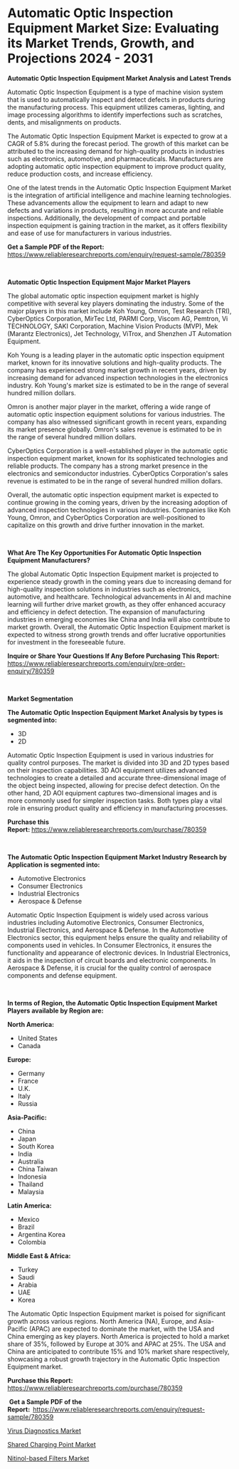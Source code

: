 <p><h1>Automatic Optic Inspection Equipment Market Size: Evaluating its Market Trends, Growth, and Projections 2024 - 2031</h1></p><p><strong>Automatic Optic Inspection Equipment Market Analysis and Latest Trends</strong></p>
<p><p>Automatic Optic Inspection Equipment is a type of machine vision system that is used to automatically inspect and detect defects in products during the manufacturing process. This equipment utilizes cameras, lighting, and image processing algorithms to identify imperfections such as scratches, dents, and misalignments on products. </p><p>The Automatic Optic Inspection Equipment Market is expected to grow at a CAGR of 5.8% during the forecast period. The growth of this market can be attributed to the increasing demand for high-quality products in industries such as electronics, automotive, and pharmaceuticals. Manufacturers are adopting automatic optic inspection equipment to improve product quality, reduce production costs, and increase efficiency. </p><p>One of the latest trends in the Automatic Optic Inspection Equipment Market is the integration of artificial intelligence and machine learning technologies. These advancements allow the equipment to learn and adapt to new defects and variations in products, resulting in more accurate and reliable inspections. Additionally, the development of compact and portable inspection equipment is gaining traction in the market, as it offers flexibility and ease of use for manufacturers in various industries.</p></p>
<p><strong>Get a Sample PDF of the Report:&nbsp;</strong> <a href="https://www.reliableresearchreports.com/enquiry/request-sample/780359">https://www.reliableresearchreports.com/enquiry/request-sample/780359</a></p>
<p>&nbsp;</p>
<p><strong>Automatic Optic Inspection Equipment Major Market Players</strong></p>
<p><p>The global automatic optic inspection equipment market is highly competitive with several key players dominating the industry. Some of the major players in this market include Koh Young, Omron, Test Research (TRI), CyberOptics Corporation, MirTec Ltd, PARMI Corp, Viscom AG, Pemtron, Vi TECHNOLOGY, SAKI Corporation, Machine Vision Products (MVP), Mek (Marantz Electronics), Jet Technology, ViTrox, and Shenzhen JT Automation Equipment.</p><p>Koh Young is a leading player in the automatic optic inspection equipment market, known for its innovative solutions and high-quality products. The company has experienced strong market growth in recent years, driven by increasing demand for advanced inspection technologies in the electronics industry. Koh Young's market size is estimated to be in the range of several hundred million dollars.</p><p>Omron is another major player in the market, offering a wide range of automatic optic inspection equipment solutions for various industries. The company has also witnessed significant growth in recent years, expanding its market presence globally. Omron's sales revenue is estimated to be in the range of several hundred million dollars.</p><p>CyberOptics Corporation is a well-established player in the automatic optic inspection equipment market, known for its sophisticated technologies and reliable products. The company has a strong market presence in the electronics and semiconductor industries. CyberOptics Corporation's sales revenue is estimated to be in the range of several hundred million dollars.</p><p>Overall, the automatic optic inspection equipment market is expected to continue growing in the coming years, driven by the increasing adoption of advanced inspection technologies in various industries. Companies like Koh Young, Omron, and CyberOptics Corporation are well-positioned to capitalize on this growth and drive further innovation in the market.</p></p>
<p>&nbsp;</p>
<p><strong>What Are The Key Opportunities For Automatic Optic Inspection Equipment Manufacturers?</strong></p>
<p><p>The global Automatic Optic Inspection Equipment market is projected to experience steady growth in the coming years due to increasing demand for high-quality inspection solutions in industries such as electronics, automotive, and healthcare. Technological advancements in AI and machine learning will further drive market growth, as they offer enhanced accuracy and efficiency in defect detection. The expansion of manufacturing industries in emerging economies like China and India will also contribute to market growth. Overall, the Automatic Optic Inspection Equipment market is expected to witness strong growth trends and offer lucrative opportunities for investment in the foreseeable future.</p></p>
<p><strong>Inquire or Share Your Questions If Any Before Purchasing This Report:</strong> <a href="https://www.reliableresearchreports.com/enquiry/pre-order-enquiry/780359">https://www.reliableresearchreports.com/enquiry/pre-order-enquiry/780359</a></p>
<p>&nbsp;</p>
<p><strong>Market Segmentation</strong></p>
<p><strong>The Automatic Optic Inspection Equipment Market Analysis by types is segmented into:</strong></p>
<p><ul><li>3D</li><li>2D</li></ul></p>
<p><p>Automatic Optic Inspection Equipment is used in various industries for quality control purposes. The market is divided into 3D and 2D types based on their inspection capabilities. 3D AOI equipment utilizes advanced technologies to create a detailed and accurate three-dimensional image of the object being inspected, allowing for precise defect detection. On the other hand, 2D AOI equipment captures two-dimensional images and is more commonly used for simpler inspection tasks. Both types play a vital role in ensuring product quality and efficiency in manufacturing processes.</p></p>
<p><strong>Purchase this Report:&nbsp;</strong><a href="https://www.reliableresearchreports.com/purchase/780359">https://www.reliableresearchreports.com/purchase/780359</a></p>
<p>&nbsp;</p>
<p><strong>The Automatic Optic Inspection Equipment Market Industry Research by Application is segmented into:</strong></p>
<p><ul><li>Automotive Electronics</li><li>Consumer Electronics</li><li>Industrial Electronics</li><li>Aerospace & Defense</li></ul></p>
<p><p>Automatic Optic Inspection Equipment is widely used across various industries including Automotive Electronics, Consumer Electronics, Industrial Electronics, and Aerospace & Defense. In the Automotive Electronics sector, this equipment helps ensure the quality and reliability of components used in vehicles. In Consumer Electronics, it ensures the functionality and appearance of electronic devices. In Industrial Electronics, it aids in the inspection of circuit boards and electronic components. In Aerospace & Defense, it is crucial for the quality control of aerospace components and defense equipment.</p></p>
<p>&nbsp;</p>
<p><strong>In terms of Region, the Automatic Optic Inspection Equipment Market Players available by Region are:</strong></p>
<p>
    <p> <strong> North America: </strong>
        <ul>
            <li>United States</li>
            <li>Canada</li>
        </ul>
        </p> 
    <p> <strong> Europe: </strong>
        <ul>
            <li>Germany</li>
            <li>France</li>
            <li>U.K.</li>
            <li>Italy</li>
            <li>Russia</li>
        </ul>
        </p> 
    <p> <strong> Asia-Pacific: </strong>
        <ul>
            <li>China</li>
            <li>Japan</li>
            <li>South Korea</li>
            <li>India</li>
            <li>Australia</li>
            <li>China Taiwan</li>
            <li>Indonesia</li>
            <li>Thailand</li>
            <li>Malaysia</li>
        </ul>
        </p> 
    <p> <strong> Latin America: </strong>
        <ul>
            <li>Mexico</li>
            <li>Brazil</li>
            <li>Argentina Korea</li>
            <li>Colombia</li>
        </ul>
        </p> 
    <p> <strong> Middle East & Africa: </strong>
        <ul>
            <li>Turkey</li>
            <li>Saudi</li>
            <li>Arabia</li>
            <li>UAE</li>
            <li>Korea</li>
        </ul>
    </p>
    </p>
<p><p>The Automatic Optic Inspection Equipment market is poised for significant growth across various regions. North America (NA), Europe, and Asia-Pacific (APAC) are expected to dominate the market, with the USA and China emerging as key players. North America is projected to hold a market share of 35%, followed by Europe at 30% and APAC at 25%. The USA and China are anticipated to contribute 15% and 10% market share respectively, showcasing a robust growth trajectory in the Automatic Optic Inspection Equipment market.</p></p>
<p><strong>Purchase this Report: </strong><a href="https://www.reliableresearchreports.com/purchase/780359">https://www.reliableresearchreports.com/purchase/780359</a></p>
<p>&nbsp;<strong>Get a Sample PDF of the Report:&nbsp;&nbsp;</strong><a href="https://www.reliableresearchreports.com/enquiry/request-sample/780359">https://www.reliableresearchreports.com/enquiry/request-sample/780359</a></p>
<p><strong></strong></p>
<p><p><a href="https://issuu.com/reportprime-2/docs/virus-diagnostics-market-size-2030.pptx">Virus Diagnostics Market</a></p><p><a href="https://github.com/lylyparadise/Market-Research-Report-List-2/blob/main/shared-charging-point-market.md">Shared Charging Point Market</a></p><p><a href="https://issuu.com/reportprime-2/docs/nitinol-based-filters-market-size-2030.pptx">Nitinol-based Filters Market</a></p></p>